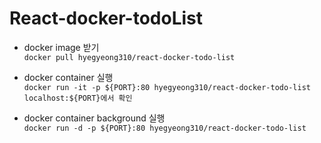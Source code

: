 # React-docker-todoList

- docker image 받기<br>
  `docker pull hyegyeong310/react-docker-todo-list`

- docker container 실행<br>
  `docker run -it -p ${PORT}:80 hyegyeong310/react-docker-todo-list`<br>
  `localhost:${PORT}에서 확인`

- docker container background 실행<br>
  `docker run -d -p ${PORT}:80 hyegyeong310/react-docker-todo-list`
